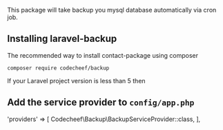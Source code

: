 This package will take backup you mysql database automatically via cron job.

## Installing laravel-backup

The recommended way to install contact-package using composer

    composer require codecheef/backup

If your Laravel project version is less than 5 then 
## Add the service provider to `config/app.php`

'providers' => [
    Codecheef\Backup\BackupServiceProvider::class,
],

